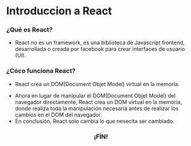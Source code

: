 # Introduccion a React

<h3>¿Qué es React?</h3>

* React no es un framework, es una biblioteca de Javascript frontend, desarrollada o creada por facebook para crear interfaces de usuario (UI).

<h3>¿Cóco funciona React?</h3>

* React crea un DOM(Document Objet Model) virtual en la memoria.
- Ahora en lugar de manipular el DOM(Document Objet Model) del navegador directamente, React crea un DOM virtual en la memoria, donde realiza toda la manipulación necesaria antes de realizar los cambios en el DOM del navegador.
- En conclusión, React solo cambia lo que nesecita ser cambiado.

<h3 align="center">¡FÍN!</h3>